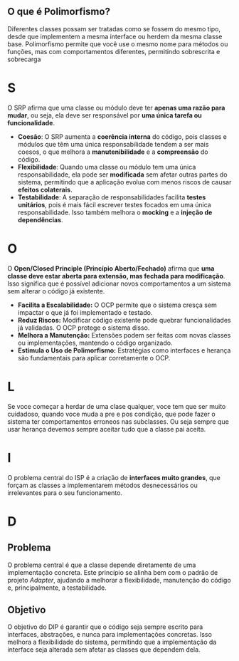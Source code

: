 ## O que é Polimorfismo?
Diferentes classes possam ser tratadas como se fossem do mesmo tipo, desde que implementem a mesma interface ou herdem da mesma classe base.
Polimorfismo permite que você use o mesmo nome para métodos ou funções, mas com comportamentos diferentes, permitindo sobrescrita e sobrecarga

# S
O SRP afirma que uma classe ou módulo deve ter **apenas uma razão para mudar**, ou seja, ela deve ser responsável por **uma única tarefa ou funcionalidade**.

- **Coesão**: O SRP aumenta a **coerência interna** do código, pois classes e módulos que têm uma única responsabilidade tendem a ser mais coesos, o que melhora a **manutenibilidade** e a **compreensão** do código.
- **Flexibilidade**: Quando uma classe ou módulo tem uma única responsabilidade, ela pode ser **modificada** sem afetar outras partes do sistema, permitindo que a aplicação evolua com menos riscos de causar **efeitos colaterais**.
- **Testabilidade**: A separação de responsabilidades facilita **testes unitários**, pois é mais fácil escrever testes focados em uma única responsabilidade. Isso também melhora o **mocking** e a **injeção de dependências**.

# O
O **Open/Closed Principle (Princípio Aberto/Fechado)** afirma que **uma classe deve estar aberta para extensão, mas fechada para modificação**. Isso significa que é possível adicionar novos comportamentos a um sistema sem alterar o código já existente.
- **Facilita a Escalabilidade:** O OCP permite que o sistema cresça sem impactar o que já foi implementado e testado.
- **Reduz Riscos:** Modificar código existente pode quebrar funcionalidades já validadas. O OCP protege o sistema disso.
- **Melhora a Manutenção:** Extensões podem ser feitas com novas classes ou implementações, mantendo o código organizado.
- **Estimula o Uso de Polimorfismo:** Estratégias como interfaces e herança são fundamentais para aplicar corretamente o OCP.

# L
Se voce começar a herdar de uma clase qualquer, voce tem que ser muito cuidadoso, quando voce muda a pre e pos condição, que pode fazer o sistema ter comportamentos erroneos nas subclasses. Ou seja sempre que usar herança devemos sempre aceitar tudo que a classe pai aceita.

# I
O problema central do ISP é a criação de **interfaces muito grandes**, que forçam as classes a implementarem métodos desnecessários ou irrelevantes para o seu funcionamento.

# D
## Problema
O problema central é que a classe depende diretamente de uma implementação concreta. Este princípio se alinha bem com o padrão de projeto *Adapter*, ajudando a melhorar a flexibilidade, manutenção do código e, principalmente, a testabilidade.
## Objetivo
O objetivo do DIP é garantir que o código seja sempre escrito para interfaces, abstrações, e nunca para implementações concretas. Isso melhora a flexibilidade do sistema, permitindo que a implementação da interface seja alterada sem afetar as classes que dependem dela.
